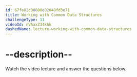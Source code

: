 ```yaml
---
id: 67fe82c80880e82048fd3e71
title: Working with Common Data Structures
challengeType: 11
videoId: nVAaxZ34khk
dashedName: lecture-working-with-common-data-structures
---
```


# --description--

Watch the video lecture and answer the questions below.


